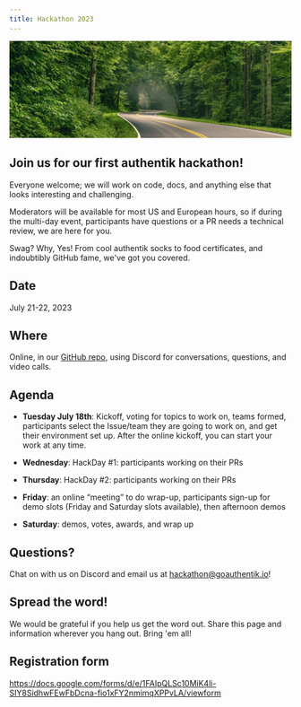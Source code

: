 ```yaml
---
title: Hackathon 2023
---
```


![hackathon-image](./horizontal-brandon-frie-rdHeGGn7rwQ-unsplash.jpg)

## Join us for our first authentik hackathon!

Everyone welcome; we will work on code, docs, and anything else that looks interesting and challenging.

Moderators will be available for most US and European hours, so if during the multi-day event, participants have questions or a PR needs a technical review, we are here for you.

Swag? Why, Yes! From cool authentik socks to food certificates, and indoubtibly GitHub fame, we've got you covered.

## Date

July 21-22, 2023

## Where

Online, in our [GitHub repo](https://github.com/goauthentik/authentik), using Discord for conversations, questions, and video calls.

## Agenda

-   **Tuesday July 18th**: Kickoff, voting for topics to work on, teams formed, participants select the Issue/team they are going to work on, and get their environment set up. After the online kickoff, you can start your work at any time.

-   **Wednesday**: HackDay #1: participants working on their PRs

-   **Thursday**: HackDay #2: participants working on their PRs

-   **Friday**: an online “meeting” to do wrap-up, participants sign-up for demo slots (Friday and Saturday slots available), then afternoon demos

-   **Saturday**: demos, votes, awards, and wrap up

## Questions?

Chat on with us on Discord and email us at hackathon@goauthentik.io!

## Spread the word!

We would be grateful if you help us get the word out. Share this page and information wherever you hang out. Bring 'em all!

## Registration form

https://docs.google.com/forms/d/e/1FAIpQLSc10MiK4li-SIY8SidhwFEwFbDcna-fio1xFY2nmimqXPPvLA/viewform
